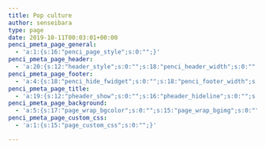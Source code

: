 ```yaml
---
title: Pop culture
author: senseibara
type: page
date: 2019-10-11T00:03:01+00:00
penci_pmeta_page_general:
  - 'a:1:{s:16:"penci_page_style";s:0:"";}'
penci_pmeta_page_header:
  - 'a:20:{s:12:"header_style";s:0:"";s:18:"penci_header_width";s:0:"";s:21:"penci_mainmenu_height";s:0:"";s:13:"main_nav_menu";s:0:"";s:11:"custom_logo";s:0:"";s:14:"header_bgcolor";s:0:"";s:12:"header_bgimg";s:0:"";s:11:"main_bar_bg";s:0:"";s:14:"main_bar_bgimg";s:0:"";s:19:"penci_edeader_trans";s:0:"";s:11:"hlogo_trans";s:0:"";s:17:"tran_slogan_color";s:0:"";s:22:"tran_slogan_line_color";s:0:"";s:17:"tran_social_color";s:0:"";s:23:"tran_social_color_hover";s:0:"";s:23:"tran_main_bar_nav_color";s:0:"";s:21:"tran_bar_color_active";s:0:"";s:27:"tran_main_bar_padding_color";s:0:"";s:28:"tran_main_bar_search_magnify";s:0:"";s:25:"tran_main_bar_close_color";s:0:"";}'
penci_pmeta_page_footer:
  - 'a:4:{s:18:"penci_hide_fwidget";s:0:"";s:18:"penci_footer_width";s:0:"";s:27:"penci_fw_padding_top_bottom";s:0:"";s:18:"penci_footer_style";s:7:"style-1";}'
penci_pmeta_page_title:
  - 'a:19:{s:12:"pheader_show";s:0:"";s:16:"pheader_hideline";s:0:"";s:16:"pheader_hidebead";s:0:"";s:13:"pheader_align";s:0:"";s:13:"pheader_width";s:0:"";s:12:"pheader_ptop";s:0:"";s:15:"pheader_pbottom";s:0:"";s:18:"pheader_turn_offup";s:0:"";s:15:"pheader_fwtitle";s:0:"";s:21:"pheader_title_pbottom";s:0:"";s:21:"pheader_title_mbottom";s:0:"";s:19:"pheader_title_fsize";s:0:"";s:19:"pheader_bread_fsize";s:0:"";s:13:"pheader_bgimg";s:0:"";s:15:"pheader_bgcolor";s:0:"";s:19:"pheader_title_color";s:0:"";s:18:"pheader_line_color";s:0:"";s:19:"pheader_bread_color";s:0:"";s:20:"pheader_bread_hcolor";s:0:"";}'
penci_pmeta_page_background:
  - 'a:5:{s:17:"page_wrap_bgcolor";s:0:"";s:15:"page_wrap_bgimg";s:0:"";s:16:"page_wrap_bg_pos";s:6:"center";s:17:"page_wrap_bg_size";s:5:"cover";s:19:"page_wrap_bg_repeat";s:6:"repeat";}'
penci_pmeta_page_custom_css:
  - 'a:1:{s:15:"page_custom_css";s:0:"";}'

---
```

